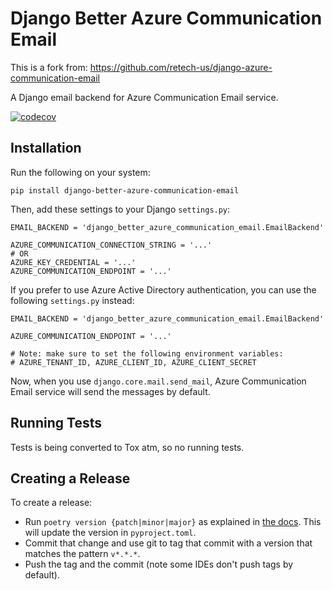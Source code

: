 # Django Better Azure Communication Email
This is a fork from: https://github.com/retech-us/django-azure-communication-email

A Django email backend for Azure Communication Email service.

[![codecov](https://codecov.io/gh/itm8-CDC/django-better-azure-communication-email/graph/badge.svg?token=L167GIRS20)](https://codecov.io/gh/itm8-CDC/django-better-azure-communication-email)


## Installation
Run the following on your system:

    pip install django-better-azure-communication-email

Then, add these settings to your Django `settings.py`:

    EMAIL_BACKEND = 'django_better_azure_communication_email.EmailBackend'

    AZURE_COMMUNICATION_CONNECTION_STRING = '...'
    # OR
    AZURE_KEY_CREDENTIAL = '...'
    AZURE_COMMUNICATION_ENDPOINT = '...'

If you prefer to use Azure Active Directory authentication, you can use the
following `settings.py` instead:

    EMAIL_BACKEND = 'django_better_azure_communication_email.EmailBackend'

    AZURE_COMMUNICATION_ENDPOINT = '...'

    # Note: make sure to set the following environment variables:
    # AZURE_TENANT_ID, AZURE_CLIENT_ID, AZURE_CLIENT_SECRET

Now, when you use `django.core.mail.send_mail`, Azure Communication Email
service will send the messages by default.

## Running Tests
Tests is being converted to Tox atm, so no running tests.


## Creating a Release

To create a release:

* Run `poetry version {patch|minor|major}` as explained in [the docs](https://python-poetry.org/docs/cli/#version).
  This will update the version in `pyproject.toml`.
* Commit that change and use git to tag that commit with a version that matches the pattern `v*.*.*`.
* Push the tag and the commit (note some IDEs don't push tags by default).
